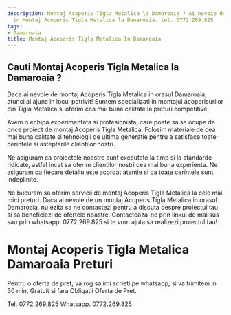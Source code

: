 ```yaml
---
description: Montaj Acoperis Tigla Metalica la Damaroaia ? Ai nevoie de un profesionist
  in Montaj Acoperis Tigla Metalica la Damaroaia. tel. 0772.269.825
tags:
- Damaroaia
title: Montaj Acoperis Tigla Metalica In Damaroaia
---
```



## Cauti Montaj Acoperis Tigla Metalica la Damaroaia ?


Daca ai nevoie de montaj Acoperis Tigla Metalica in orasul Damaroaia, atunci ai ajuns in locul potrivit! Suntem specializati in montajul acoperisurilor din Tigla Metalica si oferim cea mai buna calitate la preturi competitive. 

Avem o echipa experimentata si profesionista, care poate sa se ocupe de orice proiect de montaj Acoperis Tigla Metalica. Folosim materiale de cea mai buna calitate si tehnologii de ultima generatie pentru a satisface toate cerintele si asteptarile clientilor nostri. 

Ne asiguram ca proiectele noastre sunt executate la timp si la standarde ridicate, astfel incat sa oferim clientilor nostri cea mai buna experienta. Ne asiguram ca fiecare detaliu este acordat atentie si ca toate cerintele sunt indeplinite. 

Ne bucuram sa oferim servicii de montaj Acoperis Tigla Metalica la cele mai mici preturi. Daca ai nevoie de un montaj Acoperis Tigla Metalica in orasul Damaroaia, nu ezita sa ne contactezi pentru a discuta despre proiectul tau si sa beneficiezi de ofertele noastre. Contacteaza-ne prin linkul de mai sus sau prin whatsapp: 0772.269.825 si te vom ajuta sa realizezi proiectul tau! 

# Montaj Acoperis Tigla Metalica Damaroaia Preturi
Pentru o oferta de pret, va rog sa imi scrieti pe whatsapp, si va trimitem in 30 min, Gratuit si fara Obligatii Oferta de Pret.

Tel. 0772.269.825
Whatsapp. 0772.269.825